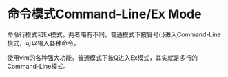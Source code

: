 # 命令模式Command-Line/Ex Mode

命令行模式和Ex模式。两者略有不同，普通模式下按冒号\(:\)进入Command-Line模式，可以输入各种命令，

使用vim的各种强大功能。普通模式下按Q进入Ex模式，其实就是多行的Command-Line模式。

